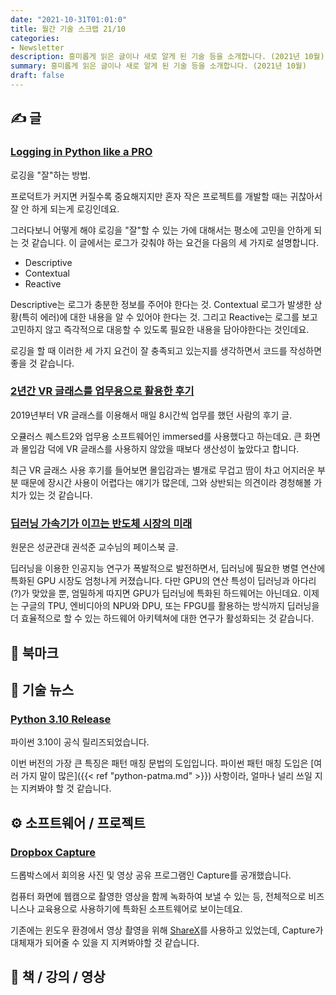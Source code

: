 ```yaml
---
date: "2021-10-31T01:01:0"
title: 월간 기술 스크랩 21/10
categories:
- Newsletter
description: 흥미롭게 읽은 글이나 새로 알게 된 기술 등을 소개합니다. (2021년 10월)
summary: 흥미롭게 읽은 글이나 새로 알게 된 기술 등을 소개합니다. (2021년 10월)
draft: false
---
```


## ✍️ 글

### [Logging in Python like a PRO](https://blog.guilatrova.dev/how-to-log-in-python-like-a-pro/)

로깅을 "잘"하는 방법.

프로덕트가 커지면 커질수록 중요해지지만
혼자 작은 프로젝트를 개발할 때는 귀찮아서 잘 안 하게 되는게 로깅인데요.

그러다보니 어떻게 해야 로깅을 "잘"할 수 있는 가에 대해서는 평소에 고민을 안하게 되는 것 같습니다.
이 글에서는 로그가 갖춰야 하는 요건을 다음의 세 가지로 설명합니다.

- Descriptive
- Contextual
- Reactive

Descriptive는 로그가 충분한 정보를 주어야 한다는 것.
Contextual 로그가 발생한 상황(특히 에러)에 대한 내용을 알 수 있어야 한다는 것.
그리고 Reactive는 로그를 보고 고민하지 않고 즉각적으로 대응할 수 있도록 필요한 내용을 담아야한다는 것인데요.

로깅을 할 때 이러한 세 가지 요건이 잘 충족되고 있는지를 생각하면서 코드를 작성하면 좋을 것 같습니다.

### [2년간 VR 글래스를 업무용으로 활용한 후기](https://blog.immersed.team/working-from-orbit-39bf95a6d385)

2019년부터 VR 글래스를 이용해서 매일 8시간씩 업무를 했던 사람의 후기 글.

오큘러스 퀘스트2와 업무용 소프트웨어인 immersed를 사용했다고 하는데요.
큰 화면과 몰입감 덕에 VR 글래스를 사용하지 않았을 때보다 생산성이 높았다고 합니다.

최근 VR 글래스 사용 후기를 들어보면 몰입감과는 별개로 무겁고 땀이 차고 어지러운 부분 때문에
장시간 사용이 어렵다는 얘기가 많은데, 그와 상반되는 의견이라 경청해볼 가치가 있는 것 같습니다.

### [딥러닝 가속기가 이끄는 반도체 시장의 미래](https://news.hada.io/topic?id=5120)

원문은 성균관대 권석준 교수님의 페이스북 글.

딥러닝을 이용한 인공지능 연구가 폭발적으로 발전하면서, 딥러닝에 필요한 병렬 연산에 특화된 GPU 시장도 엄청나게 커졌습니다.
다만 GPU의 연산 특성이 딥러닝과 아다리(?)가 맞았을 뿐, 엄밀하게 따지면 GPU가 딥러닝에 특화된 하드웨어는 아닌데요.
이제는 구글의 TPU, 엔비디아의 NPU와 DPU, 또는 FPGU를 활용하는 방식까지
딥러닝을 더 효율적으로 할 수 있는 하드웨어 아키텍쳐에 대한 연구가 활성화되는 것 같습니다.


## 📌 북마크

## 📰 기술 뉴스

### [Python 3.10 Release](https://www.python.org/downloads/release/python-3100/)

파이썬 3.10이 공식 릴리즈되었습니다.

이번 버전의 가장 큰 특징은 패턴 매칭 문법의 도입입니다.
파이썬 패턴 매칭 도입은 [여러 가지 말이 많은]({{< ref "python-patma.md" >}}) 사항이라,
얼마나 널리 쓰일 지는 지켜봐야 할 것 같습니다.

## ⚙️ 소프트웨어 / 프로젝트

### [Dropbox Capture](https://www.dropbox.com/capture)

드롭박스에서 회의용 사진 및 영상 공유 프로그램인 Capture를 공개했습니다.

컴퓨터 화면에 웹캠으로 촬영한 영상을 함께 녹화하여 보낼 수 있는 등,
전체적으로 비즈니스나 교육용으로 사용하기에 특화된 소프트웨어로 보이는데요.

기존에는 윈도우 환경에서 영상 촬영을 위해 [ShareX](https://getsharex.com/)를 사용하고 있었는데,
Capture가 대체재가 되어줄 수 있을 지 지켜봐야할 것 같습니다.

## 📙 책 / 강의 / 영상
